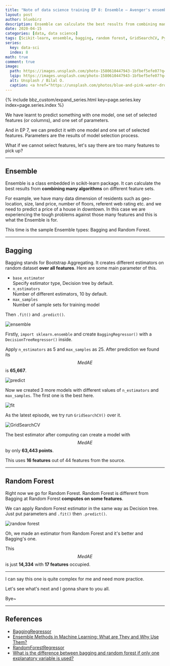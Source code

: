```yaml
---
title: "Note of data science training EP 8: Ensemble – Avenger's ensemble"
layout: post
author: bluebirz
description: Ensemble can calculate the best results from combining many algorithms on different feature sets.
date: 2020-04-15
categories: [data, data science]
tags: [Scikit-learn, ensemble, bagging, random forest, GridSearchCV, Python]
series:
  key: data-sci
  index: 8
math: true
comment: true
image:
  path: https://images.unsplash.com/photo-1580610447943-1bfbef5efe07?q=80&w=2070&auto=format&fit=crop&ixlib=rb-4.0.3&ixid=M3wxMjA3fDB8MHxwaG90by1wYWdlfHx8fGVufDB8fHx8fA%3D%3D
  lqip: https://images.unsplash.com/photo-1580610447943-1bfbef5efe07?q=10&w=2070&auto=format&fit=crop&ixlib=rb-4.0.3&ixid=M3wxMjA3fDB8MHxwaG90by1wYWdlfHx8fGVufDB8fHx8fA%3D%3D
  alt: Unsplash / Bilal O.
  caption: <a href="https://unsplash.com/photos/blue-and-pink-water-droplets-ljXekphwr40">Unsplash / Bilal O.</a>
---
```


{% include bbz_custom/expand_series.html key=page.series.key index=page.series.index %}

We have learnt to predict something with one model, one set of selected features (or columns), and one set of parameters.

And in EP 7, we can predict it with one model and one set of selected features. Parameters are the results of model selection process.

What if we cannot select features, let's say there are too many features to pick up?

---

## Ensemble

Ensemble is a class embedded in scikit-learn package. It can calculate the best results from **combining many algorithms** on different feature sets.

For example, we have many data dimension of residents such as geo-location, size, land price, number of floors, referent web rating etc. and we need to predict a price of a house in downtown. In this case we are experiencing the tough problems against those many features and this is what the Ensemble is for.

This time is the sample Ensemble types: Bagging and Random Forest.

---

## Bagging

Bagging stands for Bootstrap Aggregating. It creates different estimators on random dataset **over all features**. Here are some main parameter of this.

- `base_estimator`  
  Specify estimator type, Decision tree by default.
- `n_estimators`  
  Number of different estimators, 10 by default.
- `max_samples`  
  Number of sample sets for training model

Then `.fit()` and `.predict()`.

![ensemble](https://bluebirzdotnet.s3.ap-southeast-1.amazonaws.com/note-data-science-eps/ep-08/Screen-Shot-2020-04-13-at-21.51.22.png)

Firstly, `import sklearn.ensemble` and create `BaggingRegressor()` with a `DecisionTreeRegressor()` inside.

Apply `n_estimators` as 5 and `max_samples` as 25. After prediction we found its $$MedAE$$ is **65,667**.

![predict](https://bluebirzdotnet.s3.ap-southeast-1.amazonaws.com/note-data-science-eps/ep-08/Screen-Shot-2020-04-13-at-21.51.41.png)

Now we created 3 more models with different values of `n_estimators` and `max_samples`. The first one is the best here.

![fit](https://bluebirzdotnet.s3.ap-southeast-1.amazonaws.com/note-data-science-eps/ep-08/Screen-Shot-2020-04-13-at-21.56.47.png)

As the latest episode, we try run `GridSearchCV()` over it.

![GridSearchCV](https://bluebirzdotnet.s3.ap-southeast-1.amazonaws.com/note-data-science-eps/ep-08/Screen-Shot-2020-04-13-at-23.36.49.png)

The best estimator after computing can create a model with $$MedAE$$ by only **63,443 points**.

This uses **16 features** out of 44 features from the source.

---

## Random Forest

Right now we go for Random Forest. Random Forest is different from Bagging at Random Forest **computes on some features**.

We can apply Random Forest estimator in the same way as Decision tree. Just put parameters and `.fit()` then `.predict()`.

![randow forest](https://bluebirzdotnet.s3.ap-southeast-1.amazonaws.com/note-data-science-eps/ep-08/Screen-Shot-2020-04-13-at-23.24.48.png)

Oh, we made an estimator from Random Forest and it's better and Bagging's one.

This $$MedAE$$ is just **14,334** with **17 features** occupied.

---

I can say this one is quite complex for me and need more practice.

Let's see what's next and I gonna share to you all.

Bye~

---

## References

- [BaggingRegressor](https://scikit-learn.org/stable/modules/generated/sklearn.ensemble.BaggingRegressor.html)
- [Ensemble Methods in Machine Learning: What are They and Why Use Them?](https://towardsdatascience.com/ensemble-methods-in-machine-learning-what-are-they-and-why-use-them-68ec3f9fef5f)
- [RandomForestRegressor](https://scikit-learn.org/stable/modules/generated/sklearn.ensemble.RandomForestRegressor.html)
- [What is the difference between bagging and random forest if only one explanatory variable is used?](https://stats.stackexchange.com/questions/264129/what-is-the-difference-between-bagging-and-random-forest-if-only-one-explanatory)
